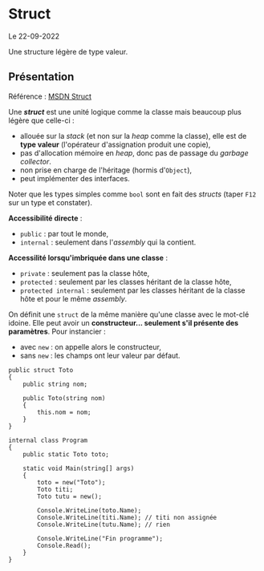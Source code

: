 # Struct

Le 22-09-2022

Une structure légère de type valeur.

## Présentation

Référence : [MSDN Struct](https://docs.microsoft.com/fr-fr/dotnet/csharp/language-reference/builtin-types/struct "MSDN Struct")

Une ***struct*** est une unité logique comme la classe mais beaucoup plus légère que celle-ci :
- allouée sur la *stack* (et non sur la *heap* comme la classe), elle est de **type valeur** (l'opérateur d'assignation produit une copie),
- pas d'allocation mémoire en *heap*, donc pas de passage du *garbage collector*.
- non prise en charge de l'héritage (hormis d'`Object`),
- peut implémenter des interfaces.

Noter que les types simples comme `bool` sont en fait des *structs* (taper `F12` sur un type et constater).

**Accessibilité directe** :
- `public` : par tout le monde,
- `internal` : seulement dans l'*assembly* qui la contient.

**Accessilité lorsqu'imbriquée dans une classe** :
- `private` : seulement pas la classe hôte,
- `protected` : seulement par les classes héritant de la classe hôte,
- `protected internal` : seulement par les classes héritant de la classe hôte et pour le même *assembly*.

On définit une `struct` de la même manière qu'une classe avec le mot-clé idoine. Elle peut avoir un **constructeur... seulement s'il présente des paramètres**. Pour instancier :
- avec `new` : on appelle alors le constructeur,
- sans `new` : les champs ont leur valeur par défaut.
```
public struct Toto
{
	public string nom;

	public Toto(string nom)
	{
		this.nom = nom;
	}
}
```
```
internal class Program
{
	public static Toto toto;

	static void Main(string[] args)
	{
		toto = new("Toto");
		Toto titi;
		Toto tutu = new();

		Console.WriteLine(toto.Name);
		Console.WriteLine(titi.Name); // titi non assignée
		Console.WriteLine(tutu.Name); // rien

		Console.WriteLine("Fin programme");
		Console.Read();
	}
}
```